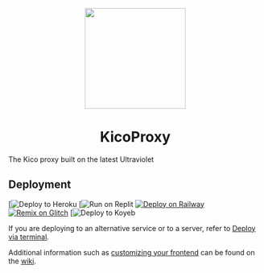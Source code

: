 <p align="center"><img src="https://raw.githubusercontent.com/KicoNetwork/Kicos/main/static/public/favicon.ico" height="200"></p>

<h1 align="center">KicoProxy</h1>

The Kico proxy built on the latest Ultraviolet

## Deployment

[![Deploy to Heroku](https://heroku.com/deploy/?template=https://github.com/KicoNetwork/Kicos)
[![Run on Replit](https://replit.com/github/KicoNetwork/Kicos)
[![Deploy on Railway](https://binbashbanana.github.io/deploy-buttons/buttons/remade/railway.svg)](https://github.com/titaniumnetwork-dev/Ultraviolet-App/wiki/Deploy-on-Railway)
[![Remix on Glitch](https://binbashbanana.github.io/deploy-buttons/buttons/remade/glitch.svg)](https://github.com/titaniumnetwork-dev/Ultraviolet-App/wiki/Remix-on-Glitch)
[![Deploy to Koyeb](https://app.koyeb.com/deploy?type=git&repository=github.com/KicoNetwork/Kicos&branch=main&name=Kicos)

If you are deploying to an alternative service or to a server, refer to [Deploy via terminal](https://github.com/titaniumnetwork-dev/Ultraviolet-App/wiki/Deploy-via-terminal).

Additional information such as [customizing your frontend](https://github.com/titaniumnetwork-dev/Ultraviolet-App/wiki/Customizing-your-frontend) can be found on the [wiki](https://github.com/titaniumnetwork-dev/Ultraviolet-App/wiki).
